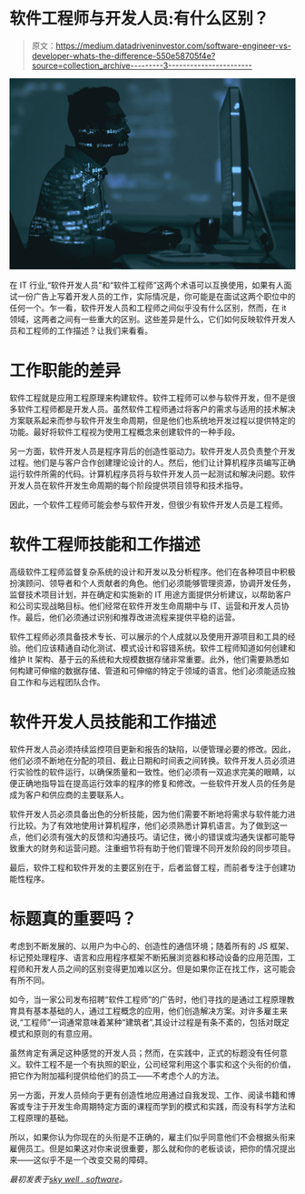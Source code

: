 # 软件工程师与开发人员:有什么区别？

> 原文：<https://medium.datadriveninvestor.com/software-engineer-vs-developer-whats-the-difference-550e58705f4e?source=collection_archive---------3----------------------->

![](img/24bbd5c2b9baa87249a6e27059421a6b.png)

在 IT 行业,“软件开发人员”和“软件工程师”这两个术语可以互换使用，如果有人面试一份广告上写着开发人员的工作，实际情况是，你可能是在面试这两个职位中的任何一个。乍一看，软件开发人员和工程师之间似乎没有什么区别，然而，在 it 领域，这两者之间有一些重大的区别。这些差异是什么，它们如何反映软件开发人员和工程师的工作描述？让我们来看看。

# 工作职能的差异

软件工程就是应用工程原理来构建软件。软件工程师可以参与软件开发，但不是很多软件工程师都是开发人员。虽然软件工程师通过将客户的需求与适用的技术解决方案联系起来而参与软件开发生命周期，但是他们也系统地开发过程以提供特定的功能。最好将软件工程视为使用工程概念来创建软件的一种手段。

另一方面，软件开发人员是程序背后的创造性驱动力。软件开发人员负责整个开发过程。他们是与客户合作创建理论设计的人。然后，他们让计算机程序员编写正确运行软件所需的代码。计算机程序员将与软件开发人员一起测试和解决问题。软件开发人员在软件开发生命周期的每个阶段提供项目领导和技术指导。

因此，一个软件工程师可能会参与软件开发，但很少有软件开发人员是工程师。

# 软件工程师技能和工作描述

高级软件工程师监督复杂系统的设计和开发以及分析程序。他们在各种项目中积极扮演顾问、领导者和个人贡献者的角色。他们必须能够管理资源，协调开发任务，监督技术项目计划，并在确定和实施新的 IT 用途方面提供分析建议，以帮助客户和公司实现战略目标。他们经常在软件开发生命周期中与 IT、运营和开发人员协作。最后，他们必须通过识别和推荐改进流程来提供平稳的运营。

软件工程师必须具备技术专长、可以展示的个人成就以及使用开源项目和工具的经验。他们应该精通自动化测试、模式设计和容错系统。软件工程师知道如何创建和维护 It 架构、基于云的系统和大规模数据存储非常重要。此外，他们需要熟悉如何构建可伸缩的数据存储、管道和可伸缩的特定于领域的语言。他们必须能适应独自工作和与远程团队合作。

# 软件开发人员技能和工作描述

软件开发人员必须持续监控项目更新和报告的缺陷，以便管理必要的修改。因此，他们必须不断地在分配的项目、截止日期和时间表之间转换。软件开发人员必须进行实验性的软件运行，以确保质量和一致性。他们必须有一双追求完美的眼睛，以便正确地指导旨在提高运行效率的程序的修复和修改。一些软件开发人员的任务是成为客户和供应商的主要联系人。

软件开发人员必须具备出色的分析技能，因为他们需要不断地将需求与软件能力进行比较。为了有效地使用计算机程序，他们必须熟悉计算机语言。为了做到这一点，他们必须有强大的反馈和沟通技巧。请记住，微小的错误或沟通失误都可能导致重大的财务和运营问题。注重细节将有助于他们管理不同开发阶段的同步项目。

最后，软件工程和软件开发的主要区别在于，后者监督工程，而前者专注于创建功能性程序。

# 标题真的重要吗？

考虑到不断发展的、以用户为中心的、创造性的通信环境；随着所有的 JS 框架、标记预处理程序、语言和应用程序框架不断拓展浏览器和移动设备的应用范围，工程师和开发人员之间的区别变得更加难以区分。但是如果你正在找工作，这可能会有所不同。

如今，当一家公司发布招聘“软件工程师”的广告时，他们寻找的是通过工程原理教育具有基本基础的人，通过工程概念的应用，他们创造解决方案。对许多雇主来说,“工程师”一词通常意味着某种“建筑者”,其设计过程是有条不紊的，包括对既定模式和原则的有意应用。

虽然肯定有满足这种感觉的开发人员；然而，在实践中，正式的标题没有任何意义。软件工程不是一个有执照的职业，公司经常利用这个事实和这个头衔的价值，把它作为附加福利提供给他们的员工——不考虑个人的方法。

另一方面，开发人员倾向于更有创造性地应用通过自我发现、工作、阅读书籍和博客或专注于开发生命周期特定方面的课程而学到的模式和实践，而没有科学方法和工程原理的基础。

所以，如果你认为你现在的头衔是不正确的，雇主们似乎同意他们不会根据头衔来雇佣员工。但是如果这对你来说很重要，那么就和你的老板谈谈，把你的情况提出来——这似乎不是一个改变交易的障碍。

*最初发表于*[*sky well . software*](https://skywell.software/blog/software-engineer-vs-developer-what-s-the-difference/)*。*